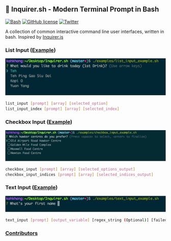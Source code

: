 ## :rocket: Inquirer.sh - Modern Terminal Prompt in Bash
[![Bash](https://img.shields.io/badge/language-Bash-green.svg)](https://github.com/tanhauhau/Inquirer.sh) [![GitHub license](https://img.shields.io/badge/license-MIT-blue.svg)](https://raw.githubusercontent.com/tanhauhau/Inquirer.sh/master/LICENSE) [![Twitter](https://img.shields.io/twitter/url/https/github.com/tanhauhau/Inquirer.sh.svg?style=social)](https://twitter.com/intent/tweet?text=%23Inquirer.sh%20rocks%21&url=%5Bobject%20Object%5D)

A collection of common interactive command line user interfaces, written in bash. Inspired by [Inquirer.js](https://github.com/SBoudrias/Inquirer.js)

### List Input ([Example](https://github.com/tanhauhau/Inquirer.sh/blob/master/examples/list_input_example.sh))
![List Input Example](demos/list_input.gif "List Input Example")

```sh
list_input [prompt] [array] [selected_option]
list_input_index [prompt] [array] [selected_index]
```

### Checkbox Input ([Example](https://github.com/tanhauhau/Inquirer.sh/blob/master/examples/checkbox_input_example.sh))
![Checkbox Input Example](demos/checkbox_input.gif "Checkbox Input Example")

```sh
checkbox_input [prompt] [array] [selected_options_output]
checkbox_input_indices [prompt] [array] [selected_indices_output]
```

### Text Input ([Example](https://github.com/tanhauhau/Inquirer.sh/blob/master/examples/text_input_example.sh))
![Text Input Example](demos/text_input.gif "Text Input Example")

```sh
text_input [prompt] [output_variable] [regex_string (Optional)] [failed_validation_prompt (Optional)] [validator_function (Optional)]
```

### [Contributors](https://github.com/tanhauhau/Inquirer.sh/blob/master/CONTRIBUTORS.md)
